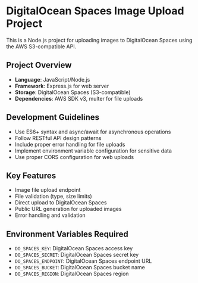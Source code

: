# DigitalOcean Spaces Image Upload Project

This is a Node.js project for uploading images to DigitalOcean Spaces using the AWS S3-compatible API.

## Project Overview

- **Language**: JavaScript/Node.js
- **Framework**: Express.js for web server
- **Storage**: DigitalOcean Spaces (S3-compatible)
- **Dependencies**: AWS SDK v3, multer for file uploads

## Development Guidelines

- Use ES6+ syntax and async/await for asynchronous operations
- Follow RESTful API design patterns
- Include proper error handling for file uploads
- Implement environment variable configuration for sensitive data
- Use proper CORS configuration for web uploads

## Key Features

- Image file upload endpoint
- File validation (type, size limits)
- Direct upload to DigitalOcean Spaces
- Public URL generation for uploaded images
- Error handling and validation

## Environment Variables Required

- `DO_SPACES_KEY`: DigitalOcean Spaces access key
- `DO_SPACES_SECRET`: DigitalOcean Spaces secret key
- `DO_SPACES_ENDPOINT`: DigitalOcean Spaces endpoint URL
- `DO_SPACES_BUCKET`: DigitalOcean Spaces bucket name
- `DO_SPACES_REGION`: DigitalOcean Spaces region

